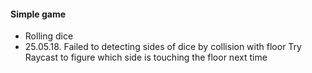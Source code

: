 #### Simple game
* Rolling dice
* 25.05.18. Failed to detecting sides of dice by collision with floor
  Try Raycast to figure which side is touching the floor next time
